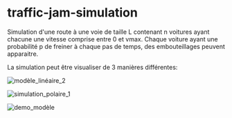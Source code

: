 # traffic-jam-simulation

Simulation d'une route à une voie de taille L contenant n voitures ayant chacune une vitesse comprise entre 0 et vmax. Chaque voiture ayant une probabilité p de freiner à chaque pas de temps, des embouteillages peuvent apparaitre.

La simulation peut être visualiser de 3 manières différentes:

![modèle_linéaire_2](https://user-images.githubusercontent.com/86150270/162158962-0f0a9d84-c100-4955-b1fb-3facf6f70762.gif)

![simulation_polaire_1](https://user-images.githubusercontent.com/86150270/162159032-efbc58ad-6b9a-49df-affb-9c5052ae1595.gif)


![demo_modèle](https://user-images.githubusercontent.com/86150270/162158992-e31da77a-6dfb-401b-9f95-51a2f48cbb4c.gif)
